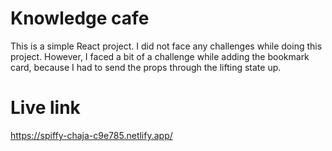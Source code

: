 # Knowledge cafe
This is a simple React project. I did not face any challenges while doing this project. However, I faced a bit of a challenge while adding the bookmark card, because I had to send the props through the lifting state up.
# Live link
https://spiffy-chaja-c9e785.netlify.app/

